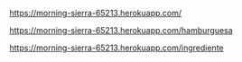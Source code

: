 https://morning-sierra-65213.herokuapp.com/

https://morning-sierra-65213.herokuapp.com/hamburguesa

https://morning-sierra-65213.herokuapp.com/ingrediente
